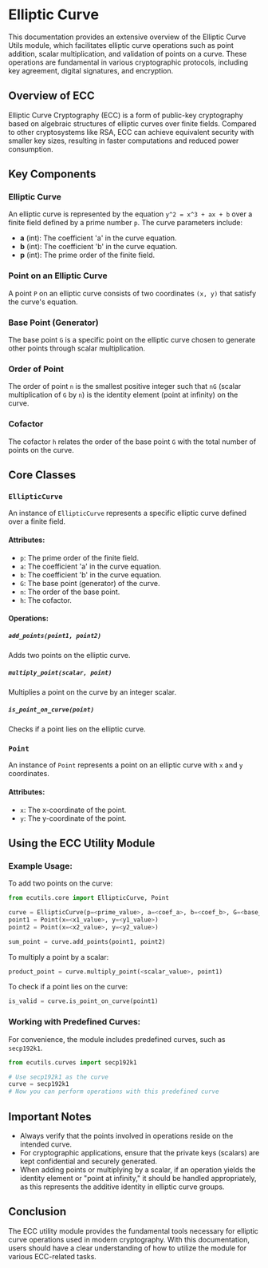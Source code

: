 # Elliptic Curve

This documentation provides an extensive overview of the Elliptic Curve Utils module, which facilitates elliptic curve operations such as point addition, scalar multiplication, and validation of points on a curve. These operations are fundamental in various cryptographic protocols, including key agreement, digital signatures, and encryption.

## Overview of ECC

Elliptic Curve Cryptography (ECC) is a form of public-key cryptography based on algebraic structures of elliptic curves over finite fields. Compared to other cryptosystems like RSA, ECC can achieve equivalent security with smaller key sizes, resulting in faster computations and reduced power consumption.

## Key Components

### Elliptic Curve

An elliptic curve is represented by the equation `y^2 = x^3 + ax + b` over a finite field defined by a prime number `p`. The curve parameters include:

- **a** (int): The coefficient 'a' in the curve equation.
- **b** (int): The coefficient 'b' in the curve equation.
- **p** (int): The prime order of the finite field.

### Point on an Elliptic Curve

A point `P` on an elliptic curve consists of two coordinates `(x, y)` that satisfy the curve's equation.

### Base Point (Generator)

The base point `G` is a specific point on the elliptic curve chosen to generate other points through scalar multiplication.

### Order of Point

The order of point `n` is the smallest positive integer such that `nG` (scalar multiplication of `G` by `n`) is the identity element (point at infinity) on the curve.

### Cofactor

The cofactor `h` relates the order of the base point `G` with the total number of points on the curve.

## Core Classes

### `EllipticCurve`

An instance of `EllipticCurve` represents a specific elliptic curve defined over a finite field.

#### Attributes:
- `p`: The prime order of the finite field.
- `a`: The coefficient 'a' in the curve equation.
- `b`: The coefficient 'b' in the curve equation.
- `G`: The base point (generator) of the curve.
- `n`: The order of the base point.
- `h`: The cofactor.

#### Operations:

##### `add_points(point1, point2)`
Adds two points on the elliptic curve.

##### `multiply_point(scalar, point)`
Multiplies a point on the curve by an integer scalar.

##### `is_point_on_curve(point)`
Checks if a point lies on the elliptic curve.

### `Point`

An instance of `Point` represents a point on an elliptic curve with `x` and `y` coordinates.

#### Attributes:
- `x`: The x-coordinate of the point.
- `y`: The y-coordinate of the point.

## Using the ECC Utility Module

### Example Usage:

To add two points on the curve:

```python
from ecutils.core import EllipticCurve, Point

curve = EllipticCurve(p=<prime_value>, a=<coef_a>, b=<coef_b>, G=<base_point>, ...)
point1 = Point(x=<x1_value>, y=<y1_value>)
point2 = Point(x=<x2_value>, y=<y2_value>)

sum_point = curve.add_points(point1, point2)
```

To multiply a point by a scalar:

```python
product_point = curve.multiply_point(<scalar_value>, point1)
```

To check if a point lies on the curve:

```python
is_valid = curve.is_point_on_curve(point1)
```

### Working with Predefined Curves:

For convenience, the module includes predefined curves, such as `secp192k1`.

```python
from ecutils.curves import secp192k1

# Use secp192k1 as the curve
curve = secp192k1
# Now you can perform operations with this predefined curve
```

## Important Notes

- Always verify that the points involved in operations reside on the intended curve.
- For cryptographic applications, ensure that the private keys (scalars) are kept confidential and securely generated.
- When adding points or multiplying by a scalar, if an operation yields the identity element or "point at infinity," it should be handled appropriately, as this represents the additive identity in elliptic curve groups.

## Conclusion

The ECC utility module provides the fundamental tools necessary for elliptic curve operations used in modern cryptography. With this documentation, users should have a clear understanding of how to utilize the module for various ECC-related tasks.